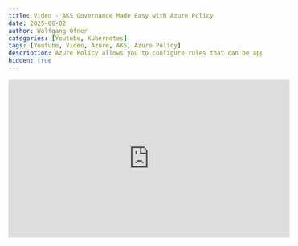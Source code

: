 ```yaml
---
title: Video - AKS Governance Made Easy with Azure Policy
date: 2025-06-02
author: Wolfgang Ofner
categories: [Youtube, Kubernetes]
tags: [Youtube, Video, Azure, AKS, Azure Policy]
description: Azure Policy allows you to configure rules that can be applied to all your Azure resources to ensure the compliance with regulations, laws and security guidelines.
hidden: true
---
```


<iframe width="560" height="315" src="https://www.youtube.com/embed/rLjk_F2ZYLQ" title="YouTube video player" frameborder="0" allow="accelerometer; autoplay; clipboard-write; encrypted-media; gyroscope; picture-in-picture; web-share" referrerpolicy="strict-origin-when-cross-origin" allowfullscreen></iframe>